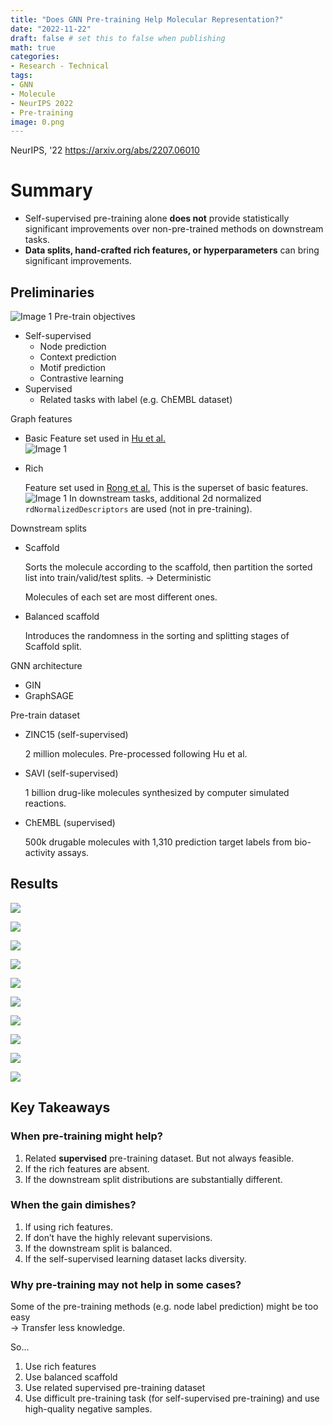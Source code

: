 ```yaml
---
title: "Does GNN Pre-training Help Molecular Representation?"
date: "2022-11-22"
draft: false # set this to false when publishing
math: true
categories:
- Research - Technical
tags:
- GNN
- Molecule
- NeurIPS 2022
- Pre-training
image: 0.png
---
```

NeurIPS, '22 
<https://arxiv.org/abs/2207.06010>

# Summary
- Self-supervised pre-training alone **does not** provide statistically significant improvements over non-pre-trained methods on downstream tasks.
- **Data splits, hand-crafted rich features, or hyperparameters** can bring significant improvements.

## Preliminaries
![Image 1](Untitled.png)
Pre-train objectives

- Self-supervised
    - Node prediction
    - Context prediction
    - Motif prediction
    - Contrastive learning
- Supervised
    - Related tasks with label (e.g. ChEMBL dataset)

Graph features

- Basic
    Feature set used in [Hu et al.](https://arxiv.org/abs/1905.12265)  
    ![Image 1](Untitled1.png)

- Rich
    
    Feature set used in [Rong et al.](https://arxiv.org/abs/2007.02835) This is the superset of basic features.
    ![Image 1](Untitled2.png)
    In downstream tasks, additional 2d normalized `rdNormalizedDescriptors` are used (not in pre-training).

Downstream splits

- Scaffold
    
    Sorts the molecule according to the scaffold, then partition the sorted list into train/valid/test splits. → Deterministic
    
    Molecules of each set are most different ones.
    
- Balanced scaffold
    
    Introduces the randomness in the sorting and splitting stages of Scaffold split.

GNN architecture

- GIN
- GraphSAGE

Pre-train dataset

- ZINC15 (self-supervised)
    
    2 million molecules. Pre-processed following Hu et al.
    
- SAVI (self-supervised)
    
    1 billion drug-like molecules synthesized by computer simulated reactions.
    
- ChEMBL (supervised)
    
    500k drugable molecules with 1,310 prediction target labels from bio-activity assays.


## Results
![](Untitled3.png)  

![](Untitled4.png)  

![](Untitled5.png)  

![](Untitled6.png)  

![](Untitled7.png)  

![](Untitled8.png)  

![](Untitled9.png)  

![](Untitled10.png)  

![](Untitled11.png)  

![](Untitled12.png)  

## Key Takeaways
### When pre-training might help?
1. Related **supervised** pre-training dataset. But not always feasible.
2. If the rich features are absent.
3. If the downstream split distributions are substantially different.
### When the gain dimishes?
1. If using rich features.
2. If don’t have the highly relevant supervisions.
3. If the downstream split is balanced.
4. If the self-supervised learning dataset lacks diversity.
### Why pre-training may not help in some cases?
Some of the pre-training methods (e.g. node label prediction) might be too easy  
→ Transfer less knowledge.

So…  
1. Use rich features
2. Use balanced scaffold
3. Use related supervised pre-training dataset
4. Use difficult pre-training task (for self-supervised pre-training) and use high-quality negative samples.
